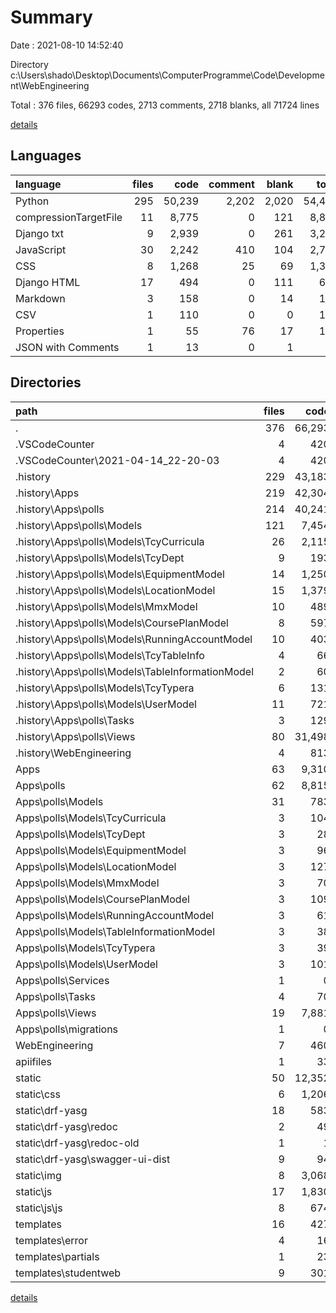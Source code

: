 # Summary

Date : 2021-08-10 14:52:40

Directory c:\Users\shado\Desktop\Documents\ComputerProgramme\Code\Development\WebEngineering

Total : 376 files,  66293 codes, 2713 comments, 2718 blanks, all 71724 lines

[details](details.md)

## Languages
| language | files | code | comment | blank | total |
| :--- | ---: | ---: | ---: | ---: | ---: |
| Python | 295 | 50,239 | 2,202 | 2,020 | 54,461 |
| compressionTargetFile | 11 | 8,775 | 0 | 121 | 8,896 |
| Django txt | 9 | 2,939 | 0 | 261 | 3,200 |
| JavaScript | 30 | 2,242 | 410 | 104 | 2,756 |
| CSS | 8 | 1,268 | 25 | 69 | 1,362 |
| Django HTML | 17 | 494 | 0 | 111 | 605 |
| Markdown | 3 | 158 | 0 | 14 | 172 |
| CSV | 1 | 110 | 0 | 0 | 110 |
| Properties | 1 | 55 | 76 | 17 | 148 |
| JSON with Comments | 1 | 13 | 0 | 1 | 14 |

## Directories
| path | files | code | comment | blank | total |
| :--- | ---: | ---: | ---: | ---: | ---: |
| . | 376 | 66,293 | 2,713 | 2,718 | 71,724 |
| .VSCodeCounter | 4 | 420 | 0 | 16 | 436 |
| .VSCodeCounter\2021-04-14_22-20-03 | 4 | 420 | 0 | 16 | 436 |
| .history | 229 | 43,183 | 1,644 | 1,815 | 46,642 |
| .history\Apps | 219 | 42,304 | 1,417 | 1,618 | 45,339 |
| .history\Apps\polls | 214 | 40,241 | 1,417 | 1,440 | 43,098 |
| .history\Apps\polls\Models | 121 | 7,454 | 822 | 455 | 8,731 |
| .history\Apps\polls\Models\TcyCurricula | 26 | 2,115 | 352 | 105 | 2,572 |
| .history\Apps\polls\Models\TcyDept | 9 | 193 | 8 | 36 | 237 |
| .history\Apps\polls\Models\EquipmentModel | 14 | 1,250 | 138 | 31 | 1,419 |
| .history\Apps\polls\Models\LocationModel | 15 | 1,379 | 0 | 81 | 1,460 |
| .history\Apps\polls\Models\MmxModel | 10 | 489 | 41 | 60 | 590 |
| .history\Apps\polls\Models\CoursePlanModel | 8 | 597 | 0 | 21 | 618 |
| .history\Apps\polls\Models\RunningAccountModel | 10 | 403 | 139 | 35 | 577 |
| .history\Apps\polls\Models\TcyTableInfo | 4 | 66 | 0 | 7 | 73 |
| .history\Apps\polls\Models\TableInformationModel | 2 | 60 | 0 | 6 | 66 |
| .history\Apps\polls\Models\TcyTypera | 6 | 131 | 0 | 13 | 144 |
| .history\Apps\polls\Models\UserModel | 11 | 721 | 144 | 54 | 919 |
| .history\Apps\polls\Tasks | 3 | 129 | 3 | 18 | 150 |
| .history\Apps\polls\Views | 80 | 31,498 | 508 | 865 | 32,871 |
| .history\WebEngineering | 4 | 813 | 220 | 176 | 1,209 |
| Apps | 63 | 9,310 | 402 | 333 | 10,045 |
| Apps\polls | 62 | 8,815 | 402 | 292 | 9,509 |
| Apps\polls\Models | 31 | 783 | 184 | 72 | 1,039 |
| Apps\polls\Models\TcyCurricula | 3 | 104 | 73 | 7 | 184 |
| Apps\polls\Models\TcyDept | 3 | 28 | 1 | 7 | 36 |
| Apps\polls\Models\EquipmentModel | 3 | 96 | 44 | 6 | 146 |
| Apps\polls\Models\LocationModel | 3 | 127 | 0 | 9 | 136 |
| Apps\polls\Models\MmxModel | 3 | 70 | 9 | 9 | 88 |
| Apps\polls\Models\CoursePlanModel | 3 | 109 | 0 | 6 | 115 |
| Apps\polls\Models\RunningAccountModel | 3 | 61 | 29 | 6 | 96 |
| Apps\polls\Models\TableInformationModel | 3 | 38 | 0 | 6 | 44 |
| Apps\polls\Models\TcyTypera | 3 | 39 | 0 | 6 | 45 |
| Apps\polls\Models\UserModel | 3 | 101 | 28 | 9 | 138 |
| Apps\polls\Services | 1 | 0 | 0 | 1 | 1 |
| Apps\polls\Tasks | 4 | 70 | 1 | 13 | 84 |
| Apps\polls\Views | 19 | 7,881 | 202 | 192 | 8,275 |
| Apps\polls\migrations | 1 | 0 | 0 | 1 | 1 |
| WebEngineering | 7 | 460 | 151 | 108 | 719 |
| apiifiles | 1 | 33 | 0 | 11 | 44 |
| static | 50 | 12,352 | 435 | 302 | 13,089 |
| static\css | 6 | 1,206 | 24 | 54 | 1,284 |
| static\drf-yasg | 18 | 583 | 189 | 79 | 851 |
| static\drf-yasg\redoc | 2 | 49 | 96 | 0 | 145 |
| static\drf-yasg\redoc-old | 1 | 1 | 7 | 0 | 8 |
| static\drf-yasg\swagger-ui-dist | 9 | 94 | 24 | 13 | 131 |
| static\img | 8 | 3,068 | 0 | 35 | 3,103 |
| static\js | 17 | 1,830 | 222 | 48 | 2,100 |
| static\js\js | 8 | 674 | 76 | 12 | 762 |
| templates | 16 | 427 | 0 | 103 | 530 |
| templates\error | 4 | 16 | 0 | 4 | 20 |
| templates\partials | 1 | 23 | 0 | 2 | 25 |
| templates\studentweb | 9 | 301 | 0 | 64 | 365 |

[details](details.md)
